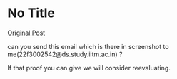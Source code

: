 # No Title

[Original Post](https://discourse.onlinedegree.iitm.ac.in/t/169029/649)

<p>can you send this email which is there in screenshot to me(22f3002542@ds.study.iitm.ac.in) ?</p>
<p>If that proof you can give we will consider reevaluating.</p>